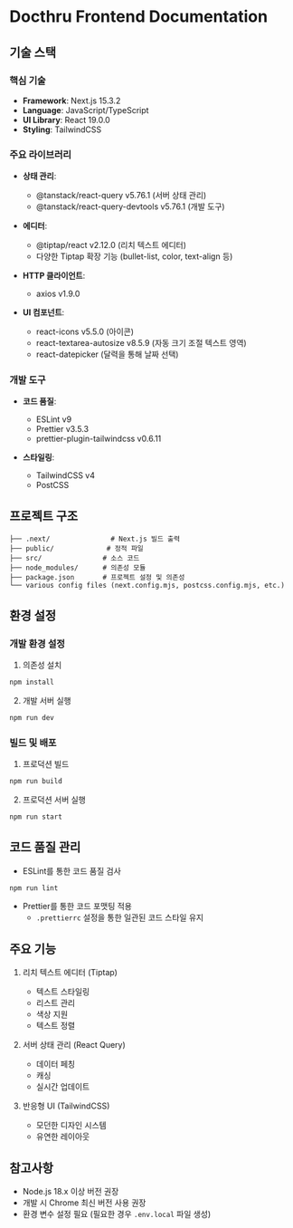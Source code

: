 # Docthru Frontend Documentation

## 기술 스택

### 핵심 기술

- **Framework**: Next.js 15.3.2
- **Language**: JavaScript/TypeScript
- **UI Library**: React 19.0.0
- **Styling**: TailwindCSS

### 주요 라이브러리

- **상태 관리**:

  - @tanstack/react-query v5.76.1 (서버 상태 관리)
  - @tanstack/react-query-devtools v5.76.1 (개발 도구)

- **에디터**:

  - @tiptap/react v2.12.0 (리치 텍스트 에디터)
  - 다양한 Tiptap 확장 기능 (bullet-list, color, text-align 등)

- **HTTP 클라이언트**:

  - axios v1.9.0

- **UI 컴포넌트**:
  - react-icons v5.5.0 (아이콘)
  - react-textarea-autosize v8.5.9 (자동 크기 조절 텍스트 영역)
  - react-datepicker (달력을 통해 날짜 선택)

### 개발 도구

- **코드 품질**:

  - ESLint v9
  - Prettier v3.5.3
  - prettier-plugin-tailwindcss v0.6.11

- **스타일링**:
  - TailwindCSS v4
  - PostCSS

## 프로젝트 구조

```
├── .next/               # Next.js 빌드 출력
├── public/             # 정적 파일
├── src/               # 소스 코드
├── node_modules/      # 의존성 모듈
├── package.json       # 프로젝트 설정 및 의존성
└── various config files (next.config.mjs, postcss.config.mjs, etc.)
```

## 환경 설정

### 개발 환경 설정

1. 의존성 설치

```bash
npm install
```

2. 개발 서버 실행

```bash
npm run dev
```

### 빌드 및 배포

1. 프로덕션 빌드

```bash
npm run build
```

2. 프로덕션 서버 실행

```bash
npm run start
```

## 코드 품질 관리

- ESLint를 통한 코드 품질 검사

```bash
npm run lint
```

- Prettier를 통한 코드 포맷팅 적용
  - `.prettierrc` 설정을 통한 일관된 코드 스타일 유지

## 주요 기능

1. 리치 텍스트 에디터 (Tiptap)

   - 텍스트 스타일링
   - 리스트 관리
   - 색상 지원
   - 텍스트 정렬

2. 서버 상태 관리 (React Query)

   - 데이터 페칭
   - 캐싱
   - 실시간 업데이트

3. 반응형 UI (TailwindCSS)
   - 모던한 디자인 시스템
   - 유연한 레이아웃

## 참고사항

- Node.js 18.x 이상 버전 권장
- 개발 시 Chrome 최신 버전 사용 권장
- 환경 변수 설정 필요 (필요한 경우 `.env.local` 파일 생성)
